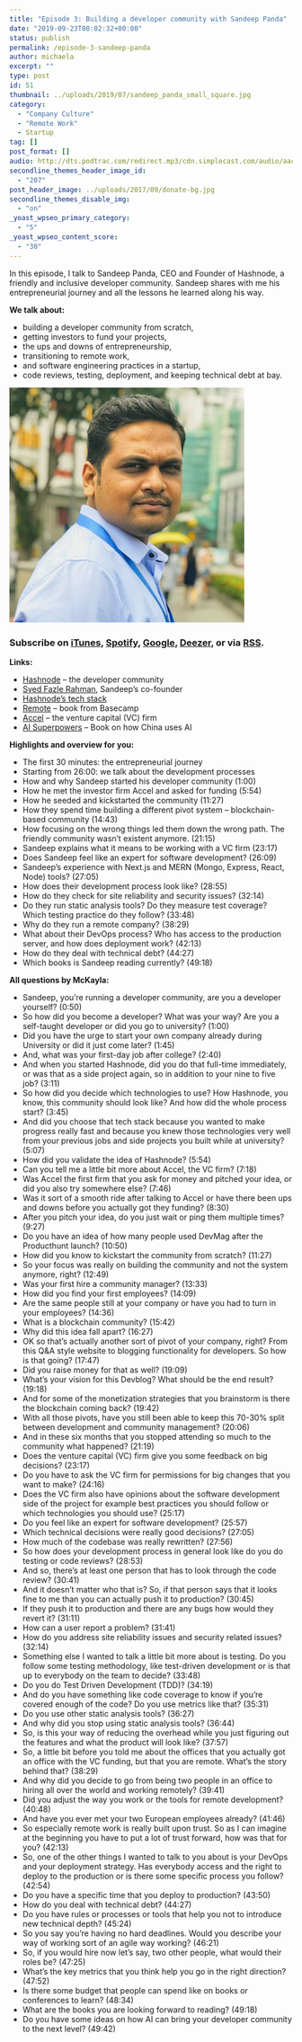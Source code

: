 ```yaml
---
title: "Episode 3: Building a developer community with Sandeep Panda"
date: "2019-09-23T08:02:32+00:00"
status: publish
permalink: /episode-3-sandeep-panda
author: michaela
excerpt: ""
type: post
id: 51
thumbnail: ../uploads/2019/07/sandeep_panda_small_square.jpg
category:
  - "Company Culture"
  - "Remote Work"
  - Startup
tag: []
post_format: []
audio: http://dts.podtrac.com/redirect.mp3/cdn.simplecast.com/audio/aaca90/aaca909a-e34f-49ae-a86f-f59e4fa807f0/5aa645ad-9395-42df-a1bb-3640f6080820/sandeep_panda_ready_tc.mp3
secondline_themes_header_image_id:
  - "207"
post_header_image: ../uploads/2017/09/donate-bg.jpg
secondline_themes_disable_img:
  - "on"
_yoast_wpseo_primary_category:
  - "5"
_yoast_wpseo_content_score:
  - "30"
---
```


In this episode, I talk to Sandeep Panda, CEO and Founder of Hashnode, a friendly and inclusive developer community. Sandeep shares with me his entrepreneurial journey and all the lessons he learned along his way.

**We talk about:**

- building a developer community from scratch,
- getting investors to fund your projects,
- the ups and downs of entrepreneurship,
- transitioning to remote work,
- and software engineering practices in a startup,
- code reviews, testing, deployment, and keeping technical debt at bay.

![](../uploads/2019/07/sandeep_panda_small_square.jpg)

### Subscribe on [iTunes](https://podcasts.apple.com/at/podcast/software-engineering-unlocked/id1477527378?l=en), [Spotify](https://open.spotify.com/show/2wz1OneBIDXpbBYeuyIsJL?si=2I0R0HuaTLK6RT0f7lDIFg), [Google](https://www.google.com/podcasts?feed=aHR0cHM6Ly9mZWVkcy5zaW1wbGVjYXN0LmNvbS9LMV9tdjBDSg%3D%3D), [Deezer](https://www.deezer.com/show/465682), or via [RSS](https://www.software-engineering-unlocked.com/subscribe/).

**Links:**

- [Hashnode](https://hashnode.com/) – the developer community
- [Syed Fazle Rahman](https://hashnode.com/@fazlerocks), Sandeep’s co-founder
- [Hashnode’s tech stack](https://stackshare.io/hashnode/hashnode)
- [Remote](https://basecamp.com/books/remote) – book from Basecamp
- [Accel](https://www.accel.com/) – the venture capital (VC) firm
- [AI Superpowers](https://www.amazon.de/AI-Superpowers-China-Silicon-Valley/dp/132854639X) – Book on how China uses AI

**Highlights and overview for you:**

- The first 30 minutes: the entrepreneurial journey
- Starting from 26:00: we talk about the development processes
- How and why Sandeep started his developer community (1:00)
- How he met the investor firm Accel and asked for funding (5:54)
- How he seeded and kickstarted the community (11:27)
- How they spend time building a different pivot system – blockchain-based community (14:43)
- How focusing on the wrong things led them down the wrong path. The friendly community wasn’t existent anymore. (21:15)
- Sandeep explains what it means to be working with a VC firm (23:17)
- Does Sandeep feel like an expert for software development? (26:09)
- Sandeep’s experience with Next.js and MERN (Mongo, Express, React, Node) tools? (27:05)
- How does their development process look like? (28:55)
- How do they check for site reliability and security issues? (32:14)
- Do they run static analysis tools? Do they measure test coverage? Which testing practice do they follow? (33:48)
- Why do they run a remote company? (38:29)
- What about their DevOps process? Who has access to the production server, and how does deployment work? (42:13)
- How do they deal with technical debt? (44:27)
- Which books is Sandeep reading currently? (49:18)

**All questions by McKayla:**

- Sandeep, you’re running a developer community, are you a developer yourself? (0:50)
- So how did you become a developer? What was your way? Are you a self-taught developer or did you go to university? (1:00)
- Did you have the urge to start your own company already during University or did it just come later? (1:45)
- And, what was your first-day job after college? (2:40)
- And when you started Hashnode, did you do that full-time immediately, or was that as a side project again, so in addition to your nine to five job? (3:11)
- So how did you decide which technologies to use? How Hashnode, you know, this community should look like? And how did the whole process start? (3:45)
- And did you choose that tech stack because you wanted to make progress really fast and because you knew those technologies very well from your previous jobs and side projects you built while at university? (5:07)
- How did you validate the idea of Hashnode? (5:54)
- Can you tell me a little bit more about Accel, the VC firm? (7:18)
- Was Accel the first firm that you ask for money and pitched your idea, or did you also try somewhere else? (7:46)
- Was it sort of a smooth ride after talking to Accel or have there been ups and downs before you actually got they funding? (8:30)
- After you pitch your idea, do you just wait or ping them multiple times? (9:27)
- Do you have an idea of how many people used DevMag after the Producthunt launch? (10:50)
- How did you know to kickstart the community from scratch? (11:27)
- So your focus was really on building the community and not the system anymore, right? (12:49)
- Was your first hire a community manager? (13:33)
- How did you find your first employees? (14:09)
- Are the same people still at your company or have you had to turn in your employees? (14:36)
- What is a blockchain community? (15:42)
- Why did this idea fall apart? (16:27)
- OK so that’s actually another sort of pivot of your company, right? From this Q&amp;A style website to blogging functionality for developers. So how is that going? (17:47)
- Did you raise money for that as well? (19:09)
- What’s your vision for this Devblog? What should be the end result? (19:18)
- And for some of the monetization strategies that you brainstorm is there the blockchain coming back? (19:42)
- With all those pivots, have you still been able to keep this 70-30% split between development and community management? (20:06)
- And in these six months that you stopped attending so much to the community what happened? (21:19)
- Does the venture capital (VC) firm give you some feedback on big decisions? (23:17)
- Do you have to ask the VC firm for permissions for big changes that you want to make? (24:16)
- Does the VC firm also have opinions about the software development side of the project for example best practices you should follow or which technologies you should use? (25:17)
- Do you feel like an expert for software development? (25:57)
- Which technical decisions were really good decisions? (27:05)
- How much of the codebase was really rewritten? (27:56)
- So how does your development process in general look like do you do testing or code reviews? (28:53)
- And so, there’s at least one person that has to look through the code review? (30:41)
- And it doesn’t matter who that is? So, if that person says that it looks fine to me than you can actually push it to production? (30:45)
- If they push it to production and there are any bugs how would they revert it? (31:11)
- How can a user report a problem? (31:41)
- How do you address site reliability issues and security related issues? (32:14)
- Something else I wanted to talk a little bit more about is testing. Do you follow some testing methodology, like test-driven development or is that up to everybody on the team to decide? (33:48)
- Do you do Test Driven Development (TDD)? (34:19)
- And do you have something like code coverage to know if you’re covered enough of the code? Do you use metrics like that? (35:31)
- Do you use other static analysis tools? (36:27)
- And why did you stop using static analysis tools? (36:44)
- So, is this your way of reducing the overhead while you just figuring out the features and what the product will look like? (37:57)
- So, a little bit before you told me about the offices that you actually got an office with the VC funding, but that you are remote. What’s the story behind that? (38:29)
- And why did you decide to go from being two people in an office to hiring all over the world and working remotely? (39:41)
- Did you adjust the way you work or the tools for remote development? (40:48)
- And have you ever met your two European employees already? (41:46)
- So especially remote work is really built upon trust. So as I can imagine at the beginning you have to put a lot of trust forward, how was that for you? (42:13)
- So, one of the other things I wanted to talk to you about is your DevOps and your deployment strategy. Has everybody access and the right to deploy to the production or is there some specific process you follow? (42:54)
- Do you have a specific time that you deploy to production? (43:50)
- How do you deal with technical debt? (44:27)
- Do you have rules or processes or tools that help you not to introduce new technical depth? (45:24)
- So you say you’re having no hard deadlines. Would you describe your way of working sort of an agile way working? (46:21)
- So, if you would hire now let’s say, two other people, what would their roles be? (47:25)
- What’s the key metrics that you think help you go in the right direction? (47:52)
- Is there some budget that people can spend like on books or conferences to learn? (48:34)
- What are the books you are looking forward to reading? (49:18)
- Do you have some ideas on how AI can bring your developer community to the next level? (49:42)
